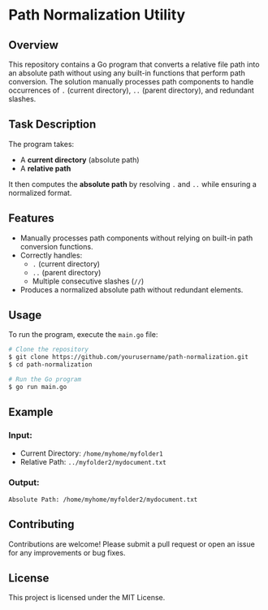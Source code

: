 # Path Normalization Utility

## Overview
This repository contains a Go program that converts a relative file path into an absolute path without using any built-in functions that perform path conversion. The solution manually processes path components to handle occurrences of `.` (current directory), `..` (parent directory), and redundant slashes.

## Task Description
The program takes:
- A **current directory** (absolute path)
- A **relative path**

It then computes the **absolute path** by resolving `.` and `..` while ensuring a normalized format.

## Features
- Manually processes path components without relying on built-in path conversion functions.
- Correctly handles:
  - `.` (current directory)
  - `..` (parent directory)
  - Multiple consecutive slashes (`//`)
- Produces a normalized absolute path without redundant elements.

## Usage
To run the program, execute the `main.go` file:

```sh
# Clone the repository
$ git clone https://github.com/yourusername/path-normalization.git
$ cd path-normalization

# Run the Go program
$ go run main.go
```

## Example
### Input:
- Current Directory: `/home/myhome/myfolder1`
- Relative Path: `../myfolder2/mydocument.txt`

### Output:
```
Absolute Path: /home/myhome/myfolder2/mydocument.txt
```

## Contributing
Contributions are welcome! Please submit a pull request or open an issue for any improvements or bug fixes.

## License
This project is licensed under the MIT License.

